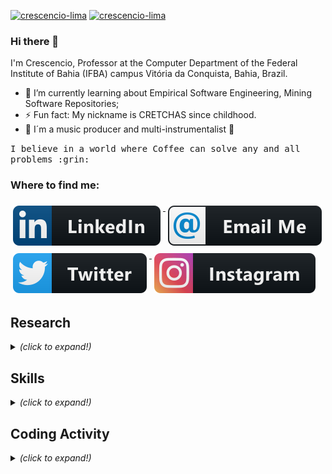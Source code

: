 [![crescencio-lima](https://img.shields.io/badge/crescencio--lima-website-green?colorA=61c265&colorB=4CAF50&style=for-the-badge)](https://www.crescenciolima.com)
[![crescencio-lima](https://img.shields.io/badge/crescencio--lima-channel-green?colorA=ef5350&colorB=d32f2f&style=for-the-badge)](https://www.youtube.com/c/CrescencioLima/)



### Hi there 👋


<!--
**cretchas/cretchas** is a ✨ _special_ ✨ repository because its `README.md` (this file) appears on your GitHub profile.

Here are some ideas to get you started:

- 🔭 I’m currently working on ...
- 🌱 I’m currently learning ...
- 👯 I’m looking to collaborate on ...
- 🤔 I’m looking for help with ...
- 💬 Ask me about ...
- 📫 How to reach me: ...
- 😄 Pronouns: ...
- ⚡ Fun fact: ...


### Talking about me

<img width="18" src="https://upload.wikimedia.org/wikipedia/en/0/05/Flag_of_Brazil.svg" alt="Brazil" />
<img width="16" src="https://upload.wikimedia.org/wikipedia/commons/2/28/Bandeira_da_Bahia.svg" alt="Bahia" />
-->

<p>
  I'm Crescencio, Professor at the Computer Department of the Federal Institute of Bahia (IFBA) campus Vitória da Conquista, Bahia, Brazil.
</p>

- 🔭 I’m currently learning about Empirical Software Engineering, Mining Software Repositories; 
- ⚡ Fun fact: My nickname is CRETCHAS since childhood.
- :musical_score: I´m a music producer and multi-instrumentalist :guitar:


<samp>
  I believe in a world where Coffee can solve any and all problems :grin:
</samp>

### Where to find me:

<a href="https://www.linkedin.com/in/crescencio-lima-63b66320/">
  <img src="svg/social/linkedin.svg" alt="linkedin" style="vertical-align:top; margin:6px 4px">
</a>

<a href="mailto:crescencio@ifba.edu.br">
    <img src="svg/social/email_me.svg" alt="email_me" style="vertical-align:top; margin:6px 4px">
</a>

<a href="https://twitter.com/cretchas">
  <img src="svg/social/twitter.svg" alt="twitter" style="vertical-align:top; margin:6px 4px">
</a>

<a href="http://instagram.com/cretchas/">
  <img src="svg/social/instagram.svg" alt="instagram" style="vertical-align:top; margin:6px 4px">
</a>

<br/>

## Research

<details>
  <summary> <b> </b> <i>(click to expand!)</i> </summary>
  <br />

### Curriculum Vitae
<a href="http://lattes.cnpq.br/9104143705992817">
  <img src="svg/academic/lattes.svg" alt="lattes" style="vertical-align:top; margin:6px 4px">
</a>

<a href="https://orcid.org/0000-0002-0286-2056">
  <img src="svg/academic/ORCID.svg" alt="orcid" style="vertical-align:top; margin:6px 4px">
</a>

### Publications
<a href="https://ifba.academia.edu/CrescencioRodriguesLimaNeto">
  <img src="svg/academic/academia.svg" alt="academia" style="vertical-align:top; margin:6px 4px">
</a>

<a href="http://dblp.uni-trier.de/pers/hd/n/Neto:Crescencio_Rodrigues_Lima">
  <img src="svg/academic/DBLP.svg" alt="dblp" style="vertical-align:top; margin:6px 4px">
</a>

<a href="https://scholar.google.com.br/citations?user=0DzUe-YAAAAJ&hl=en">
  <img src="svg/academic/Google_Scholar.svg" alt="Google Scholar" style="vertical-align:top; margin:6px 4px">
</a>

<a href="https://www.researchgate.net/profile/Crescencio_Lima">
  <img src="svg/academic/Research_Gate.svg" alt="Research Gate" style="vertical-align:top; margin:6px 4px">
</a>

<!-- ARVIX, ZENODO -->

</details>

## Skills

<details>
  <summary> <b> </b> <i>(click to expand!)</i> </summary>
  <br />


### Programming Languages
  
<a href="https://www.java.com/en/" target="blank">
<img src="svg/dev/languages/java.svg" alt="java" style="vertical-align:top; margin:4px"></a>
<a href="#">
<img src="svg/dev/languages/python.svg" alt="python" style="vertical-align:top; margin:6px 4px">
</a>
<img height="32" src="https://upload.wikimedia.org/wikipedia/commons/thumb/9/92/LaTeX_logo.svg/2560px-LaTeX_logo.svg.png" alt="Latex"/>
<a href="#">
  <img src="svg/dev/languages/html.svg" alt="html" style="vertical-align:top; margin:6px 4px">
</a>
<a href="#">
  <img src="svg/dev/languages/css3.svg" alt="css3" style="vertical-align:top; margin:6px 4px">
</a>  
<a href="#">
  <img src="svg/dev/languages/r.svg" alt="r" style="vertical-align:top; margin:6px 4px">
</a>  

### Frameworks

   <a href="#">
    <img src="svg/dev/frameworks/bootstrap.svg" alt="bootstrap" style="vertical-align:top; margin:6px 4px">
  </a>  
   <a href="#">
    <img src="svg/dev/frameworks/django.svg" alt="django" style="vertical-align:top; margin:6px 4px">
  </a>  
   <a href="#">
    <img src="svg/dev/frameworks/junit.svg" alt="junit" style="vertical-align:top; margin:6px 4px">
  </a>  

### DataBases

   <a href="#">
    <img src="svg/dev/db/mysql.svg" alt="mysql" style="vertical-align:top; margin:6px 4px">
  </a>

   <a href="#">
    <img src="svg/dev/db/postgres.svg" alt="postgres" style="vertical-align:top; margin:6px 4px">
  </a>

### DevOps

  <a href="#">
    <img src="svg/dev/tools/docker.svg" alt="docker" style="vertical-align:top; margin:6px 4px">
  </a> 

 <a href="#">
    <img src="svg/dev/tools/git.svg" alt="git" style="vertical-align:top; margin:6px 4px">
  </a> 

  <a href="#">
    <img src="svg/dev/tools/heroku.svg" alt="heroku" style="vertical-align:top; margin:6px 4px">
  </a> 

### Tools

  <a href="#">
    <img src="svg/dev/tools/eclipse.svg" alt="eclipse" style="vertical-align:top; margin:6px 4px">
  </a> 
  <a href="#">
    <img src="svg/dev/tools/jetbrains_intellij.svg" alt="jetbrains_intellij" style="vertical-align:top; margin:6px 4px">
  </a> 
  <a href="#">
    <img src="svg/dev/tools/jetbrains_pycharm.svg" alt="jetbrains_pycharm" style="vertical-align:top; margin:6px 4px">
  </a> 
  <a href="#">
    <img src="svg/dev/tools/visualstudio_code.svg" alt="visualstudio_code" style="vertical-align:top; margin:6px 4px">
  </a> 
  <a href="#">
    <img src="svg/dev/tools/vmware.svg" alt="vmware" style="vertical-align:top; margin:6px 4px">
  </a> 
  <a href="#">
    <img src="svg/dev/tools/xcode.svg" alt="xcode" style="vertical-align:top; margin:6px 4px">
  </a> 


### Devices
  <a href="#">
    <img src="svg/devices/mac.svg" alt="mac" style="vertical-align:top; margin:6px 4px">
  </a>  

  <a href="#">
    <img src="svg/devices/playstation.svg" alt="playstation" style="vertical-align:top; margin:6px 4px">
  </a>  

  <a href="#">
    <img src="svg/devices/raspberrypi.svg" alt="raspberrypi" style="vertical-align:top; margin:6px 4px">
  </a>  

</details>

## Coding Activity

<details>
  <summary> <b> </b> <i>(click to expand!)</i> </summary>
  <br />

[![Top Langs](https://github-readme-stats.vercel.app/api/top-langs/?username=crescenciolima&layout=compact&show_icons=true&theme=default)](https://github.com/anuraghazra/github-readme-stats)

![Crescencio's GitHub stats](https://github-readme-stats.vercel.app/api?username=crescenciolima&count_private=true)

<!--
<br/>
<p align="center">
   <img src="https://github-readme-stats.vercel.app/api/top-langs/?username=crescenciolima&layout=compact&theme=tokyonight" alt="Crescencio's languages" />
</p>
-->

<br/>

<p align="left">
  <img src="https://github-readme-stats.vercel.app/api?username=crescenciolima&show_icons=true&theme=default" alt="Crescencio's github stats" />
</p>

<br/>

<p align="left">
  <img src="https://github-readme-streak-stats.herokuapp.com/?user=crescenciolima&theme=default" alt="Crescencio's github stats" />
</p>

</details>
<br/>




